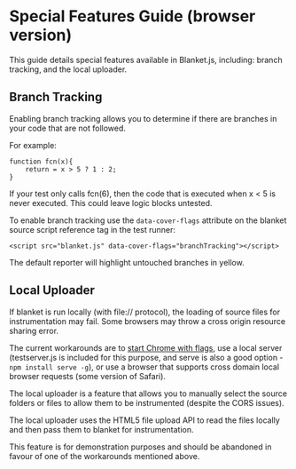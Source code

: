 # Special Features Guide (browser version)

This guide details special features available in Blanket.js, including: branch tracking, and the local uploader.


## Branch Tracking

Enabling branch tracking allows you to determine if there are branches in your code that are not followed.

For example:

```  
function fcn(x){
    return = x > 5 ? 1 : 2;
}  
```

If your test only calls fcn(6), then the code that is executed when x < 5 is never executed.  This could leave logic blocks untested.

To enable branch tracking use the `data-cover-flags` attribute on the blanket source script reference tag in the test runner:

`<script src="blanket.js" data-cover-flags="branchTracking"></script>`

The default reporter will highlight untouched branches in yellow.


## Local Uploader

If blanket is run locally (with file:// protocol), the loading of source files for instrumentation may fail.  Some browsers may throw a cross origin resource sharing error.

The current workarounds are to [start Chrome with flags](http://askubuntu.com/questions/160245/making-google-chrome-option-allow-file-access-from-files-permanent), use a local server (testserver.js is included for this purpose, and serve is also a good option - `npm install serve -g`), or use a browser that supports cross domain local browser requests (some version of Safari).

The local uploader is a feature that allows you to manually select the source folders or files to allow them to be instrumented (despite the CORS issues).

The local uploader uses the HTML5 file upload API to read the files locally and then pass them to blanket for instrumentation.

This feature is for demonstration purposes and should be abandoned in favour of one of the workarounds mentioned above.
